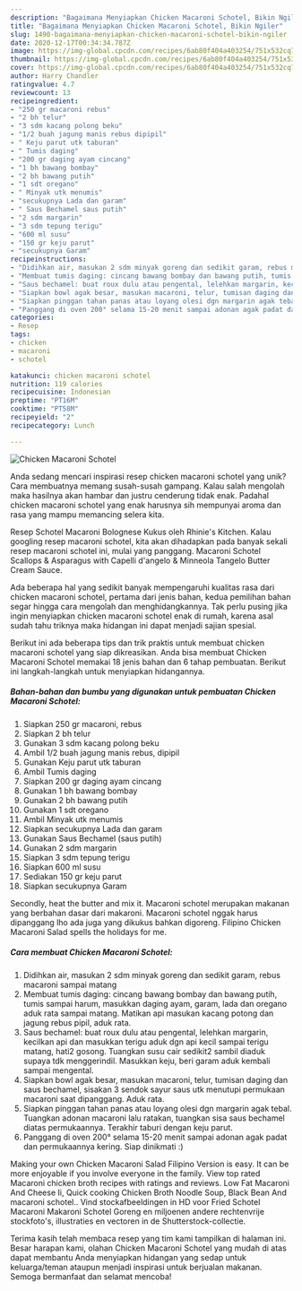 ```yaml
---
description: "Bagaimana Menyiapkan Chicken Macaroni Schotel, Bikin Ngiler"
title: "Bagaimana Menyiapkan Chicken Macaroni Schotel, Bikin Ngiler"
slug: 1490-bagaimana-menyiapkan-chicken-macaroni-schotel-bikin-ngiler
date: 2020-12-17T00:34:34.787Z
image: https://img-global.cpcdn.com/recipes/6ab80f404a403254/751x532cq70/chicken-macaroni-schotel-foto-resep-utama.jpg
thumbnail: https://img-global.cpcdn.com/recipes/6ab80f404a403254/751x532cq70/chicken-macaroni-schotel-foto-resep-utama.jpg
cover: https://img-global.cpcdn.com/recipes/6ab80f404a403254/751x532cq70/chicken-macaroni-schotel-foto-resep-utama.jpg
author: Harry Chandler
ratingvalue: 4.7
reviewcount: 13
recipeingredient:
- "250 gr macaroni rebus"
- "2 bh telur"
- "3 sdm kacang polong beku"
- "1/2 buah jagung manis rebus dipipil"
- " Keju parut utk taburan"
- " Tumis daging"
- "200 gr daging ayam cincang"
- "1 bh bawang bombay"
- "2 bh bawang putih"
- "1 sdt oregano"
- " Minyak utk menumis"
- "secukupnya Lada dan garam"
- " Saus Bechamel saus putih"
- "2 sdm margarin"
- "3 sdm tepung terigu"
- "600 ml susu"
- "150 gr keju parut"
- "secukupnya Garam"
recipeinstructions:
- "Didihkan air, masukan 2 sdm minyak goreng dan sedikit garam, rebus macaroni sampai matang"
- "Membuat tumis daging: cincang bawang bombay dan bawang putih, tumis sampai harum, masukkan daging ayam, garam, lada dan oregano aduk rata sampai matang. Matikan api masukan kacang potong dan jagung rebus pipil, aduk rata."
- "Saus bechamel: buat roux dulu atau pengental, lelehkan margarin, kecilkan api dan masukkan terigu aduk dgn api kecil sampai terigu matang, hati2 gosong. Tuangkan susu cair sedikit2 sambil diaduk supaya tdk menggerindil. Masukkan keju, beri garam aduk kembali sampai mengental."
- "Siapkan bowl agak besar, masukan macaroni, telur, tumisan daging dan saus bechamel, sisakan 3 sendok sayur saus utk menutupi permukaan macaroni saat dipanggang. Aduk rata."
- "Siapkan pinggan tahan panas atau loyang olesi dgn margarin agak tebal. Tuangkan adonan macaroni lalu ratakan, tuangkan sisa saus bechamel diatas permukaannya. Terakhir taburi dengan keju parut."
- "Panggang di oven 200° selama 15-20 menit sampai adonan agak padat dan permukaannya kering. Siap dinikmati :)"
categories:
- Resep
tags:
- chicken
- macaroni
- schotel

katakunci: chicken macaroni schotel 
nutrition: 119 calories
recipecuisine: Indonesian
preptime: "PT16M"
cooktime: "PT58M"
recipeyield: "2"
recipecategory: Lunch

---
```



![Chicken Macaroni Schotel](https://img-global.cpcdn.com/recipes/6ab80f404a403254/751x532cq70/chicken-macaroni-schotel-foto-resep-utama.jpg)

Anda sedang mencari inspirasi resep chicken macaroni schotel yang unik? Cara membuatnya memang susah-susah gampang. Kalau salah mengolah maka hasilnya akan hambar dan justru cenderung tidak enak. Padahal chicken macaroni schotel yang enak harusnya sih mempunyai aroma dan rasa yang mampu memancing selera kita.

Resep Schotel Macaroni Bolognese Kukus oleh Rhinie&#39;s Kitchen. Kalau googling resep macaroni schotel, kita akan dihadapkan pada banyak sekali resep macaroni schotel ini, mulai yang panggang. Macaroni Schotel Scallops &amp; Asparagus with Capelli d&#39;angelo &amp; Minneola Tangelo Butter Cream Sauce.

Ada beberapa hal yang sedikit banyak mempengaruhi kualitas rasa dari chicken macaroni schotel, pertama dari jenis bahan, kedua pemilihan bahan segar hingga cara mengolah dan menghidangkannya. Tak perlu pusing jika ingin menyiapkan chicken macaroni schotel enak di rumah, karena asal sudah tahu triknya maka hidangan ini dapat menjadi sajian spesial.


Berikut ini ada beberapa tips dan trik praktis untuk membuat chicken macaroni schotel yang siap dikreasikan. Anda bisa membuat Chicken Macaroni Schotel memakai 18 jenis bahan dan 6 tahap pembuatan. Berikut ini langkah-langkah untuk menyiapkan hidangannya.

<!--inarticleads1-->

##### Bahan-bahan dan bumbu yang digunakan untuk pembuatan Chicken Macaroni Schotel:

1. Siapkan 250 gr macaroni, rebus
1. Siapkan 2 bh telur
1. Gunakan 3 sdm kacang polong beku
1. Ambil 1/2 buah jagung manis rebus, dipipil
1. Gunakan  Keju parut utk taburan
1. Ambil  Tumis daging
1. Siapkan 200 gr daging ayam cincang
1. Gunakan 1 bh bawang bombay
1. Gunakan 2 bh bawang putih
1. Gunakan 1 sdt oregano
1. Ambil  Minyak utk menumis
1. Siapkan secukupnya Lada dan garam
1. Gunakan  Saus Bechamel (saus putih)
1. Gunakan 2 sdm margarin
1. Siapkan 3 sdm tepung terigu
1. Siapkan 600 ml susu
1. Sediakan 150 gr keju parut
1. Siapkan secukupnya Garam


Secondly, heat the butter and mix it. Macaroni schotel merupakan makanan yang berbahan dasar dari makaroni. Macaroni schotel nggak harus dipanggang lho ada juga yang dikukus bahkan digoreng. Filipino Chicken Macaroni Salad spells the holidays for me. 

<!--inarticleads2-->

##### Cara membuat Chicken Macaroni Schotel:

1. Didihkan air, masukan 2 sdm minyak goreng dan sedikit garam, rebus macaroni sampai matang
1. Membuat tumis daging: cincang bawang bombay dan bawang putih, tumis sampai harum, masukkan daging ayam, garam, lada dan oregano aduk rata sampai matang. Matikan api masukan kacang potong dan jagung rebus pipil, aduk rata.
1. Saus bechamel: buat roux dulu atau pengental, lelehkan margarin, kecilkan api dan masukkan terigu aduk dgn api kecil sampai terigu matang, hati2 gosong. Tuangkan susu cair sedikit2 sambil diaduk supaya tdk menggerindil. Masukkan keju, beri garam aduk kembali sampai mengental.
1. Siapkan bowl agak besar, masukan macaroni, telur, tumisan daging dan saus bechamel, sisakan 3 sendok sayur saus utk menutupi permukaan macaroni saat dipanggang. Aduk rata.
1. Siapkan pinggan tahan panas atau loyang olesi dgn margarin agak tebal. Tuangkan adonan macaroni lalu ratakan, tuangkan sisa saus bechamel diatas permukaannya. Terakhir taburi dengan keju parut.
1. Panggang di oven 200° selama 15-20 menit sampai adonan agak padat dan permukaannya kering. Siap dinikmati :)


Making your own Chicken Macaroni Salad Filipino Version is easy. It can be more enjoyable if you involve everyone in the family. View top rated Macaroni chicken broth recipes with ratings and reviews. Low Fat Macaroni And Cheese Ii, Quick cooking Chicken Broth Noodle Soup, Black Bean And macaroni schotel.. Vind stockafbeeldingen in HD voor Fried Schotel Macaroni Makaroni Schotel Goreng en miljoenen andere rechtenvrije stockfoto&#39;s, illustraties en vectoren in de Shutterstock-collectie. 

Terima kasih telah membaca resep yang tim kami tampilkan di halaman ini. Besar harapan kami, olahan Chicken Macaroni Schotel yang mudah di atas dapat membantu Anda menyiapkan hidangan yang sedap untuk keluarga/teman ataupun menjadi inspirasi untuk berjualan makanan. Semoga bermanfaat dan selamat mencoba!
